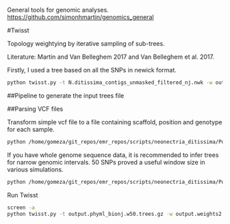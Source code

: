 
General tools for genomic analyses. https://github.com/simonhmartin/genomics_general

#Twisst

Topology weightying by iterative sampling of sub-trees.

Literature: Martin and Van Belleghem 2017 and Van Belleghem et al. 2017.

Firstly, I used a tree based on all the SNPs in newick format.

```bash
python twisst.py -t N.ditissima_contigs_unmasked_filtered_nj.nwk -w output.weights.csv.gz -g ENG Ag02,Ag04,Ag05,Ag06,Hg199,R0905,R6-17-2,R6-17-3 -g NI Ag11_A,Ag11_B,Ag11_C -g IRL Ag08,Ag09_A -g BR ND8,ND9 -g BE R37-15,R39-15 -g NL R41-15,R42-15,R45-15 -g ES P112,OPC304,BGV344 -g IT R68-17 --method complete
```

##Pipeline to generate the input trees file

##Parsing VCF files

Transform simple vcf file to a file containing scaffold, position and genotype for each sample.

```bash
python /home/gomeza/git_repos/emr_repos/scripts/neonectria_ditissima/Popgen_analysis/snp/parseVCF.py -i N.ditissima_contigs_unmasked_filtered.vcf --skipIndel --minQual 30 --gtf flag=DP min=5 | gzip > output.geno.gz
```
If you have whole genome sequence data, it is recommended to infer trees for narrow genomic intervals. 50 SNPs proved a useful window size in various simulations.

```bash
python /home/gomeza/git_repos/emr_repos/scripts/neonectria_ditissima/Popgen_analysis/snp/phyml_sliding_windows.py -T 10 -g output.geno --prefix output.phyml_bionj.w50 -w 50 --windType sites --model GTR --optimise n
```

Run Twisst

```bash
screen -a
python twisst.py -t output.phyml_bionj.w50.trees.gz -w output.weights2.csv.gz -o topologies.trees -g ENG Ag02,Ag04,Ag05,Ag06,Hg199,R0905,R6-17-2,R6-17-3 -g NI Ag11_A,Ag11_B,Ag11_C -g IRL Ag08,Ag09_A -g BR ND8,ND9 -g BE R37-15,R39-15 -g NL R41-15,R42-15,R45-15 -g ES P112,OPC304,BGV344 -g IT R68-17 --method complete
```
